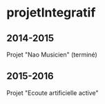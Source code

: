 # projetIntegratif

## 2014-2015
Projet "Nao Musicien" (terminé)

## 2015-2016
Projet "Ecoute artificielle active"
